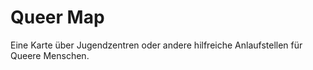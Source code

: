 # Queer Map

Eine Karte über Jugendzentren oder andere hilfreiche Anlaufstellen für Queere Menschen.

